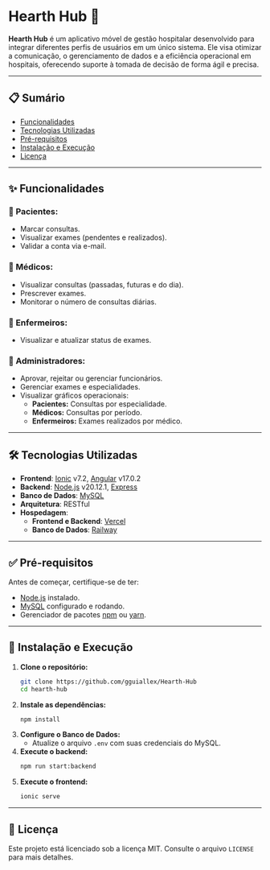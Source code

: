 # Hearth Hub 🏥

**Hearth Hub** é um aplicativo móvel de gestão hospitalar desenvolvido para integrar diferentes perfis de usuários em um único sistema. Ele visa otimizar a comunicação, o gerenciamento de dados e a eficiência operacional em hospitais, oferecendo suporte à tomada de decisão de forma ágil e precisa.

---

## 📋 Sumário
- [Funcionalidades](#-funcionalidades)
- [Tecnologias Utilizadas](#-tecnologias-utilizadas)
- [Pré-requisitos](#-pré-requisitos)
- [Instalação e Execução](#-instalação-e-execução)
- [Licença](#-licença)

---

## ✨ Funcionalidades

### 📌 Pacientes:
- Marcar consultas.
- Visualizar exames (pendentes e realizados).
- Validar a conta via e-mail.

### 📌 Médicos:
- Visualizar consultas (passadas, futuras e do dia).
- Prescrever exames.
- Monitorar o número de consultas diárias.

### 📌 Enfermeiros:
- Visualizar e atualizar status de exames.

### 📌 Administradores:
- Aprovar, rejeitar ou gerenciar funcionários.
- Gerenciar exames e especialidades.
- Visualizar gráficos operacionais:
  - **Pacientes:** Consultas por especialidade.
  - **Médicos:** Consultas por período.
  - **Enfermeiros:** Exames realizados por médico.

---

## 🛠 Tecnologias Utilizadas
- **Frontend**: [Ionic](https://ionicframework.com) v7.2, [Angular](https://angular.io) v17.0.2
- **Backend**: [Node.js](https://nodejs.org) v20.12.1, [Express](https://expressjs.com)
- **Banco de Dados**: [MySQL](https://www.mysql.com)
- **Arquitetura**: RESTful
- **Hospedagem**:
  - **Frontend e Backend**: [Vercel](https://vercel.com)
  - **Banco de Dados**: [Railway](https://railway.app)

---

## ✅ Pré-requisitos
Antes de começar, certifique-se de ter:
- [Node.js](https://nodejs.org) instalado.
- [MySQL](https://www.mysql.com) configurado e rodando.
- Gerenciador de pacotes [npm](https://www.npmjs.com) ou [yarn](https://yarnpkg.com).

---

## 🚀 Instalação e Execução

1. **Clone o repositório:**
   ```bash
   git clone https://github.com/gguiallex/Hearth-Hub
   cd hearth-hub
   ```
2. **Instale as dependências:**
    ```bash
    npm install
    ```
3. **Configure o Banco de Dados:**
    - Atualize o arquivo `.env` com suas credenciais do MySQL.
4. **Execute o backend:**
    ```bash
    npm run start:backend
    ```
5. **Execute o frontend:**
    ```bash
    ionic serve
    ```
---

## 📜 Licença
Este projeto está licenciado sob a licença MIT. Consulte o arquivo `LICENSE` para mais detalhes.
